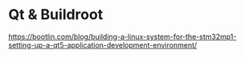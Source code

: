# Qt & Buildroot

https://bootlin.com/blog/building-a-linux-system-for-the-stm32mp1-setting-up-a-qt5-application-development-environment/

